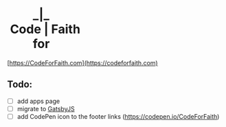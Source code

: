 <h1>
&nbsp;&nbsp;&nbsp;&nbsp;&nbsp;&nbsp;&nbsp;&nbsp;&nbsp;_|_<br>
&nbsp;Code&nbsp;|&nbsp;Faith<br>
&nbsp;&nbsp;&nbsp;&nbsp;&nbsp;&nbsp;&nbsp;&nbsp;&nbsp;for
</h1>

[https://CodeForFaith.com](https://codeforfaith.com)

## Todo:
- [ ] add apps page
- [ ] migrate to [GatsbyJS](https://www.gatsbyjs.org/)
- [ ] add CodePen icon to the footer links (https://codepen.io/CodeForFaith)
